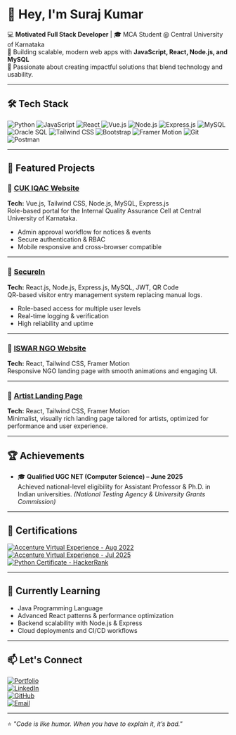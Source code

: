 # 👋 Hey, I'm Suraj Kumar  

💻 **Motivated Full Stack Developer** | 🎓 MCA Student @ Central University of Karnataka  
🚀 Building scalable, modern web apps with **JavaScript, React, Node.js, and MySQL**  
🎯 Passionate about creating impactful solutions that blend technology and usability.  

---

## 🛠 Tech Stack

![Python](https://img.shields.io/badge/-Python-3776AB?style=flat-square&logo=python&logoColor=fff)
![JavaScript](https://img.shields.io/badge/-JavaScript-F7DF1E?style=flat-square&logo=javascript&logoColor=000)
![React](https://img.shields.io/badge/-React-61DAFB?style=flat-square&logo=react&logoColor=000)
![Vue.js](https://img.shields.io/badge/-Vue.js-4FC08D?style=flat-square&logo=vue.js&logoColor=fff)
![Node.js](https://img.shields.io/badge/-Node.js-339933?style=flat-square&logo=node.js&logoColor=fff)
![Express.js](https://img.shields.io/badge/-Express.js-000000?style=flat-square&logo=express&logoColor=fff)
![MySQL](https://img.shields.io/badge/-MySQL-4479A1?style=flat-square&logo=mysql&logoColor=fff)
![Oracle SQL](https://img.shields.io/badge/-Oracle%20SQL-F80000?style=flat-square&logo=oracle&logoColor=fff)
![Tailwind CSS](https://img.shields.io/badge/-Tailwind%20CSS-38B2AC?style=flat-square&logo=tailwind-css&logoColor=fff)
![Bootstrap](https://img.shields.io/badge/-Bootstrap-7952B3?style=flat-square&logo=bootstrap&logoColor=fff)
![Framer Motion](https://img.shields.io/badge/-Framer%20Motion-0055FF?style=flat-square&logo=framer&logoColor=fff)
![Git](https://img.shields.io/badge/-Git-F05032?style=flat-square&logo=git&logoColor=fff)
![Postman](https://img.shields.io/badge/-Postman-FF6C37?style=flat-square&logo=postman&logoColor=fff)

---

## 🚀 Featured Projects

### 🔹 [CUK IQAC Website](https://iqac.cuk.ac.in)
**Tech:** Vue.js, Tailwind CSS, Node.js, MySQL, Express.js  
Role-based portal for the Internal Quality Assurance Cell at Central University of Karnataka.  
- Admin approval workflow for notices & events  
- Secure authentication & RBAC  
- Mobile responsive and cross-browser compatible

---

### 🔹 [SecureIn](https://secure-in.vercel.app)
**Tech:** React.js, Node.js, Express.js, MySQL, JWT, QR Code  
QR-based visitor entry management system replacing manual logs.  
- Role-based access for multiple user levels  
- Real-time logging & verification  
- High reliability and uptime

---

### 🔹 [ISWAR NGO Website](https://iswar-ngo.vercel.app)
**Tech:** React, Tailwind CSS, Framer Motion  
Responsive NGO landing page with smooth animations and engaging UI.

---

### 🔹 [Artist Landing Page](https://artist-landingpage.vercel.app)
**Tech:** React, Tailwind CSS, Framer Motion  
Minimalist, visually rich landing page tailored for artists, optimized for performance and user experience.

---

## 🏆 Achievements

- 🎓 **Qualified UGC NET (Computer Science) – June 2025**  
  Achieved national-level eligibility for Assistant Professor & Ph.D. in Indian universities. *(National Testing Agency & University Grants Commission)*  

---

## 📜 Certifications

[![Accenture Virtual Experience - Aug 2022](https://img.shields.io/badge/Accenture%20Virtual%20Experience%20(Aug%202022)-purple?style=for-the-badge)](https://forage-uploads-prod.s3.amazonaws.com/completion-certificates/Accenture%20Nordics/PxenP4rHNE6Bh4nQz_Accenture%20Nordics_HMgz7D3NFr5SHrfjk_1660731520492_completion_certificate.pdf)  
[![Accenture Virtual Experience - Jul 2025](https://img.shields.io/badge/Accenture%20Virtual%20Experience%20(Jul%202025)-purple?style=for-the-badge)](https://forage-uploads-prod.s3.amazonaws.com/completion-certificates/xhih9yFWsf6AYfngd/HNpZwZcuYwona2d8Y_xhih9yFWsf6AYfngd_HMgz7D3NFr5SHrfjk_1753297715257_completion_certificate.pdf)  
[![Python Certificate - HackerRank](https://img.shields.io/badge/Python%20Certificate%20(HackerRank)-blue?style=for-the-badge&logo=python&logoColor=fff)](https://www.hackerrank.com/certificates/ef125597c656)  

---

## 🌱 Currently Learning
- Java Programming Language
- Advanced React patterns & performance optimization  
- Backend scalability with Node.js & Express  
- Cloud deployments and CI/CD workflows


---

## 📫 Let's Connect
[![Portfolio](https://img.shields.io/badge/-Portfolio-000?style=flat&logo=vercel&logoColor=fff)](https://suraj-r-portfolio.vercel.app)  
[![LinkedIn](https://img.shields.io/badge/-LinkedIn-0A66C2?style=flat&logo=linkedin&logoColor=fff)](https://linkedin.com/in/suraj-ramagiri)  
[![GitHub](https://img.shields.io/badge/-GitHub-181717?style=flat&logo=github&logoColor=fff)](https://github.com/surajbi2)  
[![Email](https://img.shields.io/badge/-Email-D14836?style=flat&logo=gmail&logoColor=fff)](mailto:ramagirisurajkumar@gmail.com)

---

⭐️ *"Code is like humor. When you have to explain it, it’s bad."*
